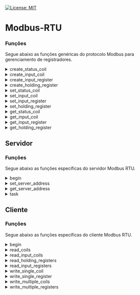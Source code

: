 [![License: MIT](https://img.shields.io/badge/License-MIT-yellow.svg)](https://opensource.org/licenses/MIT)

# Modbus-RTU

### Funções

Segue abaixo as funções genéricas do protocolo Modbus para gerenciamento de registradores.

<details>
<summary>create_status_coil</summary>

Inicializa um registrador do tipo coil.

**Parâmetros:**
- uint16_t index: index do coil. valores possiveis \[1, 10000\] 
- bool: value: valor do coil. valores possiveis \[0, 1\]

**Retorno:** void

**Exemplo**
```cpp
modbus.create_status_coil(11, 1);
```
</details>
  
<details>
<summary>create_input_coil</summary>

Inicializa um registrador do tipo discrete input coil.

**Parâmetros:**

- uint16_t index: index do coil.
- bool: value: valor do coil.

**Retorno:** void

**Exemplo**
```cpp
  modbus.create_input_coil(11, 1);
```
</details>

<details>
<summary>create_input_register</summary>

Inicializa um registrador do tipo input.

**Parâmetros:**

- uint16_t index: index do registrador.
- uint16_t: value: valor do registrador.

**Retorno:** void

**Exemplo**
```cpp
  modbus.create_input_register(15, 1332);
```
</details>

<details>
<summary>create_holding_register</summary>

Inicializa um registrador do tipo holding.

**Parâmetros:**

- uint16_t index: index do registrador.
- uint16_t: value: valor do registrador.

**Retorno:** void

**Exemplo**
```cpp
  modbus.create_holding_register(12, 5543);
```
</details>

<details>
<summary>set_status_coil</summary>

Atualiza um registrador do tipo coil.

**Parâmetros:**
- uint16_t index: index do coil.
- bool: value: valor do coil.

**Retorno:** void

**Exemplo**
```cpp
modbus.set_status_coil(11, 1);
```
</details>
  
<details>
<summary>set_input_coil</summary>

Atualiza um registrador do tipo discrete input coil.

**Parâmetros:**

- uint16_t index: index do coil.
- bool: value: valor do coil.

**Retorno:** void

**Exemplo**
```cpp
  modbus.set_input_coil(11, 1);
```
</details>

<details>
<summary>set_input_register</summary>

Atualiza um registrador do tipo input.

**Parâmetros:**

- uint16_t index: index do registrador.
- uint16_t: value: valor do registrador.

**Retorno:** void

**Exemplo**
```cpp
  modbus.set_input_register(15, 1332);
```
</details>

<details>
<summary>set_holding_register</summary>

Atualiza um registrador do tipo holding.

**Parâmetros:**

- uint16_t index: index do registrador.
- uint16_t: value: valor do registrador.

**Retorno:** void

**Exemplo**
```cpp
  modbus.set_holding_register(12, 5543);
```
</details>

<details>
<summary>get_status_coil</summary>

Retorna o valor de um registrador do tipo coil.

**Parâmetros:**
- uint16_t index: index do coil. valores possiveis \[1, 10000\] 

**Retorno:** bool: value: valor do coil. valores possiveis \[0, 1\]

**Exemplo**
```cpp
bool value = modbus.get_status_coil(11);
```
</details>
  
<details>
<summary>get_input_coil</summary>

Retorna o valor de um registrador do tipo discrete input coil.

**Parâmetros:**

- uint16_t index: index do coil.

**Retorno:** bool: value: valor do coil.

**Exemplo**
```cpp
bool value = modbus.get_input_coil(11);
```
</details>

<details>
<summary>get_input_register</summary>

Retorna o valor de um registrador do tipo input.

**Parâmetros:**

- uint16_t index: index do registrador.

**Retorno:** uint16_t: value: valor do registrador.

**Exemplo**
```cpp
uint16_t value = modbus.set_input_register(15);
```
</details>

<details>
<summary>get_holding_register</summary>

Retorna o valor de um registrador do tipo holding.

**Parâmetros:**

- uint16_t index: index do registrador.

**Retorno:** uint16_t: value: valor do registrador.

**Exemplo**
```cpp
uint16_t value = modbus.get_holding_register(12);
```
</details>

## Servidor

### Funções

Segue abaixo as funções específicas do servidor Modbus RTU.

<details>
<summary>begin</summary>
Inicializa um servidor Modbus RTU.

**Parâmetros:**

- HardwareSerial *_serial: endereço de memória referente a conexão serial.

**Retorno:** void

**Exemplo**
```cpp
rs485_usart2_serial.begin(9600);
modbus.begin(&rs485_usart2_serial);
```
</details>

<details>
<summary>set_server_address</summary>
Define o endereço do servidor Modbus RTU.

**Parâmetros:**

- uint8_t _server_address: endereço do servidor.

**Retorno:** void

**Exemplo**
```cpp
modbus.set_server_address(10);
```
</details>

<details>
<summary>get_server_address</summary>
Retorna o endereço do servidor Modbus RTU.

**Parâmetros:** void

**Retorno:** uint8_t _server_address: endereço do servidor.
</details>

<details>
<summary>task</summary>
Recebe, processa e responde um frame de requisição do cliente.

**Parâmetros:** void

**Retorno:** void

**Exemplo**
```cpp
void loop(){
  modbus.task();
}
```
</details>

## Cliente

### Funções

Segue abaixo as funções específicas do cliente Modbus RTU.

<details>
<summary>begin</summary>
Inicializa um cliente Modbus RTU.

**Parâmetros:**

- HardwareSerial *_serial: endereço de memória referente a conexão serial.

**Retorno:** void

**Exemplo**
```cpp
rs485_usart2_serial.begin(9600);
modbus.begin(&rs485_usart2_serial);
```
</details>

<details>
<summary>read_coils</summary>
Envia uma requisição Modbus RTU do tipo read coils para um servidor.

**Parâmetros:**

- uint8_t _address: endereço do servidor.
- uint16_t _starting_address: endereço de inicio da leitura dos registradores do tipo status coil.
- uint16_t _quantity_of_coils: quantidade de registradores do tipo status coil que serão lidos a partir do endereço de início.

**Retorno:** void

**Exemplo**
```cpp
modbus.read_coils(10, 0, 32);
```
</details>

<details>
<summary>read_input_coils</summary>
Envia uma requisição Modbus RTU do tipo read input coils para um servidor.

**Parâmetros:**

- uint8_t _address: endereço do servidor.
- uint16_t _starting_address: endereço de inicio da leitura dos registradores do tipo input coil.
- uint16_t _quantity_of_coils: quantidade de registradores do tipo input coil que serão lidos a partir do endereço de início.

**Retorno:** void

**Exemplo**
```cpp
modbus.read_input_coils(10, 0, 32);
```
</details>

<details>
<summary>read_holding_registers</summary>
Envia uma requisição Modbus RTU do tipo read holding registers para um servidor.

**Parâmetros:**

- uint8_t _address: endereço do servidor.
- uint16_t _starting_address: endereço de inicio da leitura dos registradores do tipo holding.
- uint16_t _quantity_of_registers: quantidade de registradores do holding que serão lidos a partir do endereço de início.

**Retorno:** void

**Exemplo**
```cpp
modbus.read_holding_registers(10, 0, 32);
```
</details>

<details>
<summary>read_input_registers</summary>
Envia uma requisição Modbus RTU do tipo read input registers para um servidor.

**Parâmetros:**

- uint8_t _address: endereço do servidor.
- uint16_t _starting_address: endereço de inicio da leitura dos registradores do tipo input.
- uint16_t _quantity_of_registers: quantidade de registradores do input que serão lidos a partir do endereço de início.

**Retorno:** void

**Exemplo**
```cpp
modbus.read_input_registers(10, 0, 32);
```
</details>

<details>
<summary>write_single_coil</summary>
Envia uma requisição Modbus RTU do tipo write single coil para um servidor.

**Parâmetros:**

- uint8_t _address: Endereço do servidor.
- uint16_t _coil_address: endereço do coil.
- uint16_t _value: valor do coil.

**Retorno:** void

**Exemplo**
```cpp
modbus.write_single_coil(10, 5, 0xFF00);
```
</details>

<details>
<summary>write_single_register</summary>
Envia uma requisição Modbus RTU do tipo write single register para um servidor.

**Parâmetros:**

- uint8_t _address: Endereço do servidor.
- uint16_t _register_address: endereço do registrador do tipo holding.
- uint16_t _value: valor do registrador.

**Retorno:** void

**Exemplo**
```cpp
modbus.write_single_register(10, 5, 6454);
```
</details>


<details>
<summary>write_multiple_coils</summary>
Envia uma requisição Modbus RTU do tipo write nultiple coils para um servidor.

**Parâmetros:**

- uint8_t _address: endereço do servidor.
- uint16_t _starting_address: endereço de inicio dos registradores do tipo coil que serão alterados os valores.
- uint8_t* _values: vetor boleano que contem os novos valores dos registradores do tipo coil.
- uint16_t _quantity_of_coils: quantidade de registradores do tipo coil que terão seus valores atualizados.

**Retorno:** void

**Exemplo**
```cpp
uint8_t values[5] = {0,1,1,0,1};
modbus.write_multiple_coils(10, 0, values, 5);
```
</details>

<details>
<summary>write_multiple_registers</summary>
Envia uma requisição Modbus RTU do tipo write nultiple registers para um servidor.

**Parâmetros:**

- uint8_t _address: endereço do servidor.
- uint16_t _starting_address: endereço de inicio dos registradores do tipo holding que serão alterados os valores.
- uint16_t* _values: vetor que contem os novos valores dos registradores do tipo holding.
- uint16_t _quantity_of_coils: quantidade de registradores do tipo holding que terão seus valores atualizados.

**Retorno:** void

**Exemplo**
```cpp
uint8_t values[5] = {423,22,324,2,1};
modbus.write_multiple_registers(10, 0, values, 5);
```
</details>
